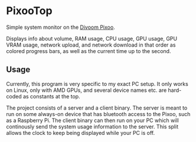 # PixooTop

Simple system monitor on the
[Divoom Pixoo](https://divoom.com/products/divoom-pixoo/).

Displays info about volume, RAM usage, CPU usage, GPU usage, GPU VRAM usage,
network upload, and network download in that order as colored progress bars, as
well as the current time up to the second.

## Usage

Currently, this program is very specific to my exact PC setup. It only works on
Linux, only with AMD GPUs, and several device names etc. are hard-coded as
constants at the top.

The project consists of a server and a client binary. The server is meant to run
on some always-on device that has bluetooth access to the Pixoo, such as a
Raspberry Pi. The client binary can then run on your PC which will continously
send the system usage information to the server. This split allows the clock to
keep being displayed while your PC is off.
